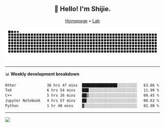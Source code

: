 <h2 align="center">👋 Hello! I'm Shijie.</h2>
<p align="center">
  <a href="https://xu-shi-jie.github.io"> Homepage</a> •
  <a href="https://onodalab.ees.hokudai.ac.jp"> Lab </a>
</p>

![Snake animation](https://github.com/xu-shi-jie/xu-shi-jie/blob/output/github-snake.svg)


-------

📊 **Weekly development breakdown**
<!--START_SECTION:waka-->

```txt
Other              36 hrs 47 mins  ████████████████░░░░░░░░░   63.86 %
TeX                6 hrs 54 mins   ███░░░░░░░░░░░░░░░░░░░░░░   11.99 %
C++                5 hrs 26 mins   ██▒░░░░░░░░░░░░░░░░░░░░░░   09.45 %
Jupyter Notebook   4 hrs 57 mins   ██░░░░░░░░░░░░░░░░░░░░░░░   08.62 %
Python             1 hr 40 mins    ▓░░░░░░░░░░░░░░░░░░░░░░░░   02.90 %
```

<!--END_SECTION:waka-->

-------
![](https://komarev.com/ghpvc/?username=xu-shi-jie&style=flat-square&color=blue) 
